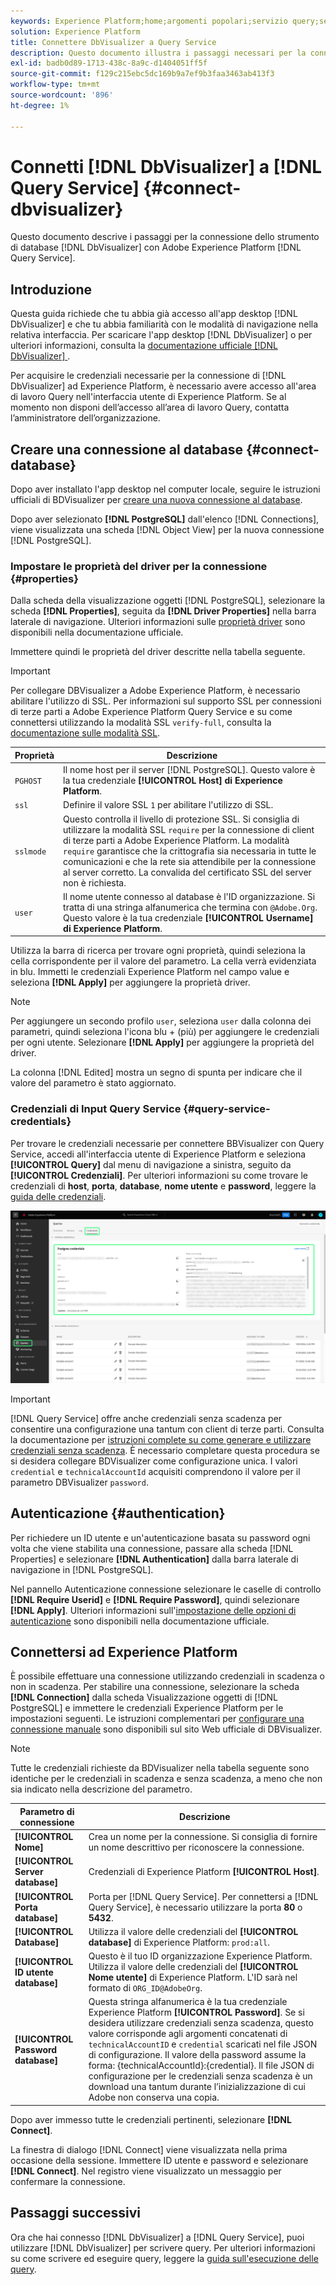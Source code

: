 ```yaml
---
keywords: Experience Platform;home;argomenti popolari;servizio query;servizio query;Db Visualizer;DbVisualizer;db visualizzaizer;connect to query service;
solution: Experience Platform
title: Connettere DbVisualizer a Query Service
description: Questo documento illustra i passaggi necessari per la connessione di DbVisualizer con Adobe Experience Platform Query Service.
exl-id: badb0d89-1713-438c-8a9c-d1404051ff5f
source-git-commit: f129c215ebc5dc169b9a7ef9b3faa3463ab413f3
workflow-type: tm+mt
source-wordcount: '896'
ht-degree: 1%

---
```


# Connetti [!DNL DbVisualizer] a [!DNL Query Service] {#connect-dbvisualizer}

Questo documento descrive i passaggi per la connessione dello strumento di database [!DNL DbVisualizer] con Adobe Experience Platform [!DNL Query Service].

## Introduzione

Questa guida richiede che tu abbia già accesso all&#39;app desktop [!DNL DbVisualizer] e che tu abbia familiarità con le modalità di navigazione nella relativa interfaccia. Per scaricare l&#39;app desktop [!DNL DbVisualizer] o per ulteriori informazioni, consulta la [documentazione ufficiale [!DNL DbVisualizer] ](https://www.dbvis.com/download/).

Per acquisire le credenziali necessarie per la connessione di [!DNL  DbVisualizer] ad Experience Platform, è necessario avere accesso all&#39;area di lavoro Query nell&#39;interfaccia utente di Experience Platform. Se al momento non disponi dell’accesso all’area di lavoro Query, contatta l’amministratore dell’organizzazione.

## Creare una connessione al database {#connect-database}

Dopo aver installato l&#39;app desktop nel computer locale, seguire le istruzioni ufficiali di BDVisualizer per [creare una nuova connessione al database](https://confluence.dbvis.com/display/UG130/Create+a+New+Database+Connection).

Dopo aver selezionato **[!DNL PostgreSQL]** dall&#39;elenco [!DNL Connections], viene visualizzata una scheda [!DNL Object View] per la nuova connessione [!DNL PostgreSQL].

### Impostare le proprietà del driver per la connessione {#properties}

Dalla scheda della visualizzazione oggetti [!DNL PostgreSQL], selezionare la scheda **[!DNL Properties]**, seguita da **[!DNL Driver Properties]** nella barra laterale di navigazione. Ulteriori informazioni sulle [proprietà driver](https://confluence.dbvis.com/display/UG130/Configuring+Connection+Properties#ConfiguringConnectionProperties-DriverProperties) sono disponibili nella documentazione ufficiale.

Immettere quindi le proprietà del driver descritte nella tabella seguente.

>[!IMPORTANT]
>
>Per collegare DBVisualizer a Adobe Experience Platform, è necessario abilitare l&#39;utilizzo di SSL. Per informazioni sul supporto SSL per connessioni di terze parti a Adobe Experience Platform Query Service e su come connettersi utilizzando la modalità SSL `verify-full`, consulta la [documentazione sulle modalità SSL](./ssl-modes.md).

| Proprietà | Descrizione |
| ------ | ------ |
| `PGHOST` | Il nome host per il server [!DNL PostgreSQL]. Questo valore è la tua credenziale **[!UICONTROL Host] di Experience Platform**. |
| `ssl` | Definire il valore SSL `1` per abilitare l&#39;utilizzo di SSL. |
| `sslmode` | Questo controlla il livello di protezione SSL. Si consiglia di utilizzare la modalità SSL `require` per la connessione di client di terze parti a Adobe Experience Platform. La modalità `require` garantisce che la crittografia sia necessaria in tutte le comunicazioni e che la rete sia attendibile per la connessione al server corretto. La convalida del certificato SSL del server non è richiesta. |
| `user` | Il nome utente connesso al database è l&#39;ID organizzazione. Si tratta di una stringa alfanumerica che termina con `@Adobe.Org`. Questo valore è la tua credenziale **[!UICONTROL Username] di Experience Platform**. |

Utilizza la barra di ricerca per trovare ogni proprietà, quindi seleziona la cella corrispondente per il valore del parametro. La cella verrà evidenziata in blu. Immetti le credenziali Experience Platform nel campo value e seleziona **[!DNL Apply]** per aggiungere la proprietà driver.

>[!NOTE]
>
>Per aggiungere un secondo profilo `user`, seleziona `user` dalla colonna dei parametri, quindi seleziona l&#39;icona blu + (più) per aggiungere le credenziali per ogni utente. Selezionare **[!DNL Apply]** per aggiungere la proprietà del driver.

La colonna [!DNL Edited] mostra un segno di spunta per indicare che il valore del parametro è stato aggiornato.

### Credenziali di Input Query Service {#query-service-credentials}

Per trovare le credenziali necessarie per connettere BBVisualizer con Query Service, accedi all&#39;interfaccia utente di Experience Platform e seleziona **[!UICONTROL Query]** dal menu di navigazione a sinistra, seguito da **[!UICONTROL Credenziali]**. Per ulteriori informazioni su come trovare le credenziali di **host**, **porta**, **database**, **nome utente** e **password**, leggere la [guida delle credenziali](../ui/credentials.md).

![Pagina Credenziali dell&#39;area di lavoro Query Experience Platform con le credenziali evidenziate e le credenziali in scadenza.](../images/clients/dbvisualizer/query-service-credentials-page.png)

>[!IMPORTANT]
>
>[!DNL Query Service] offre anche credenziali senza scadenza per consentire una configurazione una tantum con client di terze parti. Consulta la documentazione per [istruzioni complete su come generare e utilizzare credenziali senza scadenza](../ui/credentials.md#non-expiring-credentials). È necessario completare questa procedura se si desidera collegare BDVisualizer come configurazione unica. I valori `credential` e `technicalAccountId` acquisiti comprendono il valore per il parametro DBVisualizer `password`.

## Autenticazione {#authentication}

Per richiedere un ID utente e un&#39;autenticazione basata su password ogni volta che viene stabilita una connessione, passare alla scheda [!DNL Properties] e selezionare **[!DNL Authentication]** dalla barra laterale di navigazione in [!DNL PostgreSQL].

Nel pannello Autenticazione connessione selezionare le caselle di controllo **[!DNL Require Userid]** e **[!DNL Require Password]**, quindi selezionare **[!DNL Apply]**. Ulteriori informazioni sull&#39;[impostazione delle opzioni di autenticazione](https://confluence.dbvis.com/display/UG140/Setting+Common+Authentication+Options) sono disponibili nella documentazione ufficiale.

## Connettersi ad Experience Platform

È possibile effettuare una connessione utilizzando credenziali in scadenza o non in scadenza. Per stabilire una connessione, selezionare la scheda **[!DNL Connection]** dalla scheda Visualizzazione oggetti di [!DNL PostgreSQL] e immettere le credenziali Experience Platform per le impostazioni seguenti. Le istruzioni complementari per [configurare una connessione manuale](https://confluence.dbvis.com/display/UG100/Setting+Up+a+Connection+Manually) sono disponibili sul sito Web ufficiale di DBVisualizer.

>[!NOTE]
>
>Tutte le credenziali richieste da BDVisualizer nella tabella seguente sono identiche per le credenziali in scadenza e senza scadenza, a meno che non sia indicato nella descrizione del parametro.

| Parametro di connessione | Descrizione |
|---|---|
| **[!UICONTROL Nome]** | Crea un nome per la connessione. Si consiglia di fornire un nome descrittivo per riconoscere la connessione. |
| **[!UICONTROL Server database]** | Credenziali di Experience Platform **[!UICONTROL Host]**. |
| **[!UICONTROL Porta database]** | Porta per [!DNL Query Service]. Per connettersi a [!DNL Query Service], è necessario utilizzare la porta **80** o **5432**. |
| **[!UICONTROL Database]** | Utilizza il valore delle credenziali del **[!UICONTROL database]** di Experience Platform: `prod:all`. |
| **[!UICONTROL ID utente database]** | Questo è il tuo ID organizzazione Experience Platform. Utilizza il valore delle credenziali del **[!UICONTROL Nome utente]** di Experience Platform. L&#39;ID sarà nel formato di `ORG_ID@AdobeOrg`. |
| **[!UICONTROL Password database]** | Questa stringa alfanumerica è la tua credenziale Experience Platform **[!UICONTROL Password]**. Se si desidera utilizzare credenziali senza scadenza, questo valore corrisponde agli argomenti concatenati di `technicalAccountID` e `credential` scaricati nel file JSON di configurazione. Il valore della password assume la forma: {technicalAccountId}:{credential}. Il file JSON di configurazione per le credenziali senza scadenza è un download una tantum durante l’inizializzazione di cui Adobe non conserva una copia. |

Dopo aver immesso tutte le credenziali pertinenti, selezionare **[!DNL Connect]**.

La finestra di dialogo [!DNL Connect] viene visualizzata nella prima occasione della sessione. Immettere ID utente e password e selezionare **[!DNL Connect]**. Nel registro viene visualizzato un messaggio per confermare la connessione.

## Passaggi successivi

Ora che hai connesso [!DNL DbVisualizer] a [!DNL Query Service], puoi utilizzare [!DNL DbVisualizer] per scrivere query. Per ulteriori informazioni su come scrivere ed eseguire query, leggere la [guida sull&#39;esecuzione delle query](../best-practices/writing-queries.md).
